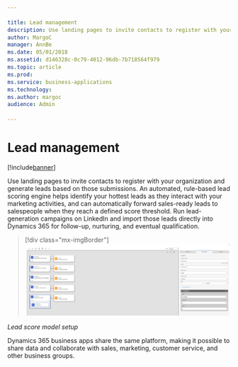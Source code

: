 ```yaml
---

title: Lead management
description: Use landing pages to invite contacts to register with your organization and generate leads based on those submissions.
author: MargoC
manager: AnnBe
ms.date: 05/01/2018
ms.assetid: d146328c-0c79-4012-96db-7b718564f979
ms.topic: article
ms.prod: 
ms.service: business-applications
ms.technology: 
ms.author: margoc
audience: Admin

---
```

#  Lead management




[!include[banner](../../includes/banner.md)]

Use landing pages to invite contacts to register with your organization and
generate leads based on those submissions. An automated, rule-based lead scoring
engine helps identify your hottest leads as they interact with your marketing
activities, and can automatically forward sales-ready leads to salespeople when
they reach a defined score threshold. Run lead-generation campaigns on LinkedIn
and import those leads directly into Dynamics 365 for follow-up, nurturing, and
eventual qualification.

> [!div class="mx-imgBorder"] 
> ![A screenshot of a lead score model setup example](media/lead-management-1.png "A screenshot of a lead score model setup example")
<!-- Marketing_LeadManagement_A.png -->


*Lead score model setup*

Dynamics 365 business apps share the same platform, making it possible to share
data and collaborate with sales, marketing, customer service, and other business
groups.
